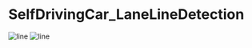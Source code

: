 # SelfDrivingCar_LaneLineDetection
![line](https://media.giphy.com/media/DN112HYhYDEmnrPGcG/giphy.gif)
![line](https://media.giphy.com/media/AKrPkq4WPJt0uQab61/giphy.gif)


